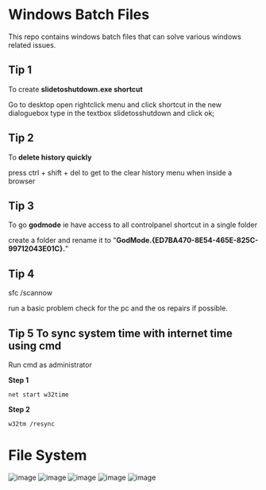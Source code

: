 # Windows Batch Files
 This repo contains windows batch files that can solve various windows related issues.

 ## Tip 1
 To create **slidetoshutdown.exe shortcut**
 
 Go to desktop open rightclick menu and click shortcut in the new dialoguebox type in the textbox slidetosshutdown and click ok;
 
 
 ## Tip 2 
 To **delete history quickly**
 
 
 press ctrl + shift + del to get to the clear history menu when inside a browser
 
 
 ## Tip 3
 To go **godmode** ie have access to all controlpanel shortcut in a single folder
 
 create a folder and rename it to "**GodMode.{ED7BA470-8E54-465E-825C-99712043E01C}.**"

## Tip 4

   sfc /scannow
   
 run a basic problem check for the pc and the os repairs if possible.
   
 ## Tip 5 To sync system time with internet time using cmd
 
 Run cmd as administrator
 
 **Step 1**
 
    net start w32time

 **Step 2**
 
    w32tm /resync
    
    
# File System
![image](https://user-images.githubusercontent.com/70281178/189385935-abf4b8a9-4109-419d-9635-f1db00c1876a.png)
![image](https://user-images.githubusercontent.com/70281178/189386792-fd86f6ba-069b-4689-931c-fe846d1b53fd.png)
![image](https://user-images.githubusercontent.com/70281178/189386840-1f6b0d91-534f-482a-8e55-9f2820b01618.png)
![image](https://user-images.githubusercontent.com/70281178/189386944-228108c6-2695-4a06-a63c-b656af81de9c.png)
![image](https://user-images.githubusercontent.com/70281178/189387010-08726067-c351-4c3e-9fd9-16c7f225d2fe.png)
